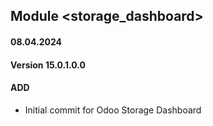 ## Module <storage_dashboard>

#### 08.04.2024
#### Version 15.0.1.0.0
#### ADD
- Initial commit for Odoo Storage Dashboard

